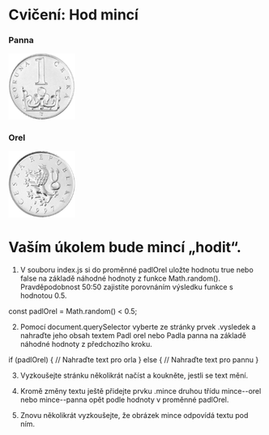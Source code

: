 # Cvičení: Hod mincí

### Panna

![panna](obrazky/panna.png)

### Orel

![orel](obrazky/orel.png)

# Vaším úkolem bude mincí „hodit“.

1. V souboru index.js si do proměnné padlOrel uložte hodnotu true nebo false na základě náhodné hodnoty z funkce Math.random(). Pravděpodobnost 50:50 zajistíte porovnáním výsledku funkce s hodnotou 0.5.

const padlOrel = Math.random() < 0.5;

2. Pomocí document.querySelector vyberte ze stránky prvek .vysledek a nahraďte jeho obsah textem Padl orel nebo Padla panna na základě náhodné hodnoty z předchozího kroku.

if (padlOrel) {
  // Nahraďte text pro orla
} else {
  // Nahraďte text pro pannu
}

3. Vyzkoušejte stránku několikrát načíst a koukněte, jestli se text mění.

4. Kromě změny textu ještě přidejte prvku .mince druhou třídu mince--orel nebo mince--panna opět podle hodnoty v proměnné padlOrel.

5. Znovu několikrát vyzkoušejte, že obrázek mince odpovídá textu pod ním.
